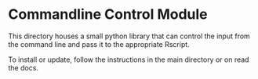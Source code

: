 # Commandline Control Module

This directory houses a small python library that can control the input from the command line and pass it to the appropriate Rscript.

To install or update, follow the instructions in the main directory or on read the docs.
